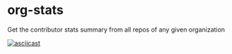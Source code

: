 # org-stats

Get the contributor stats summary from all repos of any given organization

[![asciicast](https://asciinema.org/a/89988.png)](https://asciinema.org/a/89988)
